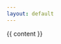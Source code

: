 ```yaml
---
layout: default
---
```

<section class="main-container">
  <div>
  {{ content }}
  </div>
</sectiom>
